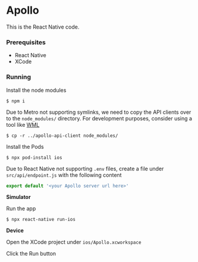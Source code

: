 # Apollo

This is the React Native code.

### Prerequisites

-   React Native
-   XCode

### Running

Install the node modules

```
$ npm i
```

Due to Metro not supporting symlinks, we need to copy the API clients over to the `node_modules/` directory. For development purposes, consider using a tool like [WML](https://github.com/wix/wml)

```
$ cp -r ../apollo-api-client node_modules/
```

Install the Pods

```
$ npx pod-install ios
```

Due to React Native not supporting `.env` files, create a file under `src/api/endpoint.js` with the following content

```js
export default '<your Apollo server url here>'
```

**Simulator**

Run the app

```
$ npx react-native run-ios
```

**Device**

Open the XCode project under `ios/Apollo.xcworkspace`

Click the Run button
